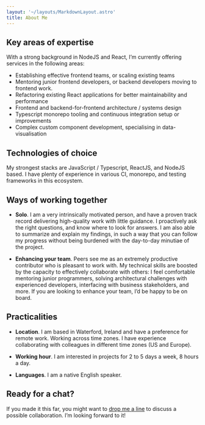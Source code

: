 ```yaml
---
layout: '~/layouts/MarkdownLayout.astro'
title: About Me
---
```


## Key areas of expertise

With a strong background in NodeJS and React, I’m currently offering services in the following areas:

- Establishing effective frontend teams, or scaling existing teams
- Mentoring junior frontend developers, or backend developers moving to frontend work.
- Refactoring existing React applications for better maintainability and performance
- Frontend and backend-for-frontend architecture / systems design
- Typescript monorepo tooling and continuous integration setup or improvements
- Complex custom component development, specialising in data-visualisation

## Technologies of choice

My strongest stacks are JavaScript / Typescript, ReactJS, and NodeJS based. I have plenty of experience in various CI, monorepo, and testing frameworks in this ecosystem.

## Ways of working together

- **Solo**. I am a very intrinsically motivated person, and have a proven track record delivering high-quality work with little guidance. I proactively ask the right questions, and know where to look for answers. I am also able to summarize and explain my findings, in such a way that you can follow my progress without being burdened with the day-to-day minutiae of the project.

- **Enhancing your team**. Peers see me as an extremely productive contributor who is pleasant to work with. My technical skills are boosted by the capacity to effectively collaborate with others: I feel comfortable mentoring junior programmers, solving architectural challenges with experienced developers, interfacing with business stakeholders, and more. If you are looking to enhance your team, I’d be happy to be on board.

## Practicalities

- **Location**. I am based in Waterford, Ireland and have a preference for remote work.
  Working across time zones. I have experience collaborating with colleagues in different time zones (US and Europe).

- **Working hour**. I am interested in projects for 2 to 5 days a week, 8 hours a day.

- **Languages**. I am a native English speaker.

## Ready for a chat?

If you made it this far, you might want to [drop me a line](mailto:info@nathanpower.dev) to discuss a possible collaboration. I’m looking forward to it!
